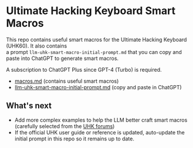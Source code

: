 # Ultimate Hacking Keyboard Smart Macros

This repo contains useful smart macros for the Ultimate Hacking Keyboard (UHK60). It also contains  
a prompt `llm-uhk-smart-macro-initial-prompt.md` that you can copy and paste into ChatGPT to generate smart macros.

A subscription to ChatGPT Plus since GPT-4 (Turbo) is required.

- [macros.md](macros.md) (contains useful smart macros)
- [llm-uhk-smart-macro-initial-prompt.md](llm-uhk-smart-macro-initial-prompt.md) (copy and paste in ChatGPT)

## What's next
- Add more complex examples to help the LLM better craft smart macros (carefully selected from the [UHK forums](https://forum.ultimatehackingkeyboard.com/))
- If the official UHK user guide or reference is updated, auto-update the initial prompt in this repo so it remains up to date.
